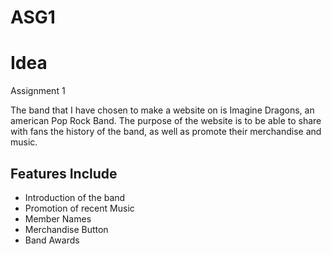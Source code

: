 # ASG1
<h1>Idea</h1>
<p>Assignment 1</p>
<p>
    The band that I have chosen to make a website on is Imagine Dragons, an american Pop Rock Band.
    The purpose of the website is to be able to share with fans the history of the band, as well as promote their merchandise and music.
</p>
<h2>Features Include</h2>
<ul>
    <li> Introduction of the band
    <li> Promotion of recent Music
    <li> Member Names
    <li> Merchandise Button
    <li> Band Awards
</ul>
